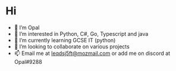 # Hi 
- 👋 I’m Opal
- 👀 I’m interested in Python, C#, Go, Typescript and java
- 🌱 I’m currently learning GCSE IT (python)
- 💞️ I’m looking to collaborate on various projects
- 📫 Email me at leqdsj5ft@mozmail.com or add me on discord at Opal#9288
